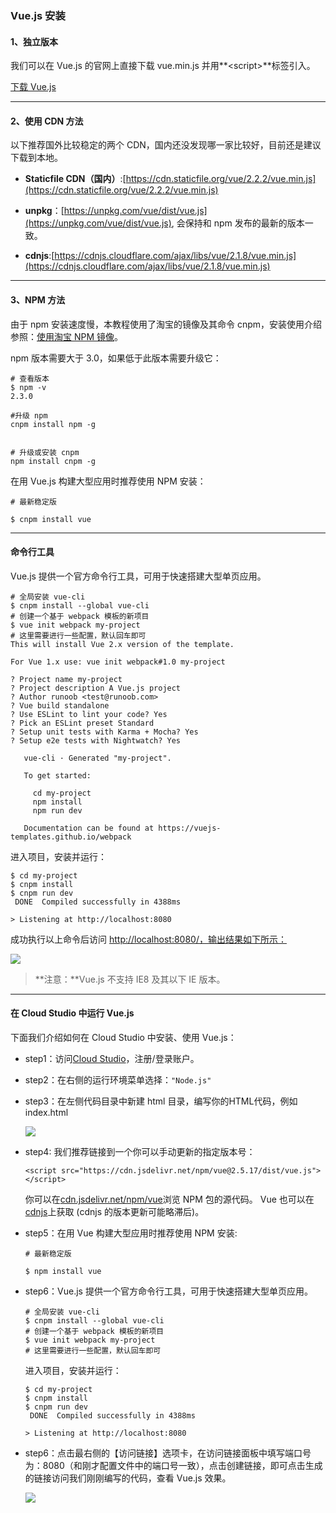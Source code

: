 ### Vue.js 安装

#### 1、独立版本

我们可以在 Vue.js 的官网上直接下载 vue.min.js 并用**&lt;script&gt;**标签引入。

[下载 Vue.js](http://vuejs.org/js/vue.min.js)

---

#### 2、使用 CDN 方法

以下推荐国外比较稳定的两个 CDN，国内还没发现哪一家比较好，目前还是建议下载到本地。

* **Staticfile CDN（国内）**:[https://cdn.staticfile.org/vue/2.2.2/vue.min.js](https://cdn.staticfile.org/vue/2.2.2/vue.min.js)

* **unpkg**：[https://unpkg.com/vue/dist/vue.js](https://unpkg.com/vue/dist/vue.js), 会保持和 npm 发布的最新的版本一致。

* **cdnjs**:[https://cdnjs.cloudflare.com/ajax/libs/vue/2.1.8/vue.min.js](https://cdnjs.cloudflare.com/ajax/libs/vue/2.1.8/vue.min.js)

---

#### 3、NPM 方法

由于 npm 安装速度慢，本教程使用了淘宝的镜像及其命令 cnpm，安装使用介绍参照：[使用淘宝 NPM 镜像](http://www.runoob.com/nodejs/nodejs-npm.html#taobaonpm)。

npm 版本需要大于 3.0，如果低于此版本需要升级它：

```
# 查看版本
$ npm -v
2.3.0

#升级 npm
cnpm install npm -g


# 升级或安装 cnpm
npm install cnpm -g
```

在用 Vue.js 构建大型应用时推荐使用 NPM 安装：

```
# 最新稳定版

$ cnpm install vue
```

---

#### 命令行工具

Vue.js 提供一个官方命令行工具，可用于快速搭建大型单页应用。

```
# 全局安装 vue-cli
$ cnpm install --global vue-cli
# 创建一个基于 webpack 模板的新项目
$ vue init webpack my-project
# 这里需要进行一些配置，默认回车即可
This will install Vue 2.x version of the template.

For Vue 1.x use: vue init webpack#1.0 my-project

? Project name my-project
? Project description A Vue.js project
? Author runoob <test@runoob.com>
? Vue build standalone
? Use ESLint to lint your code? Yes
? Pick an ESLint preset Standard
? Setup unit tests with Karma + Mocha? Yes
? Setup e2e tests with Nightwatch? Yes

   vue-cli · Generated "my-project".

   To get started:

     cd my-project
     npm install
     npm run dev

   Documentation can be found at https://vuejs-templates.github.io/webpack
```

进入项目，安装并运行：

```
$ cd my-project
$ cnpm install
$ cnpm run dev
 DONE  Compiled successfully in 4388ms

> Listening at http://localhost:8080
```

成功执行以上命令后访问 [http://localhost:8080/，输出结果如下所示：](http://localhost:8080/，输出结果如下所示：)

![](http://www.runoob.com/wp-content/uploads/2017/01/56219E04-D156-43EC-AC59-BFE7E38A62C3.jpg)

> **注意：**Vue.js 不支持 IE8 及其以下 IE 版本。

---

#### 在 Cloud Studio 中运行 Vue.js

下面我们介绍如何在 Cloud Studio 中安装、使用 Vue.js：

* step1：访问[Cloud Studio](https://studio.coding.net/)，注册/登录账户。

* step2：在右侧的运行环境菜单选择：`"Node.js"`

* step3：在左侧代码目录中新建 html 目录，编写你的HTML代码，例如 index.html

  ![](https://dn-coding-net-production-pp.qbox.me/212a55fb-94b6-4e66-b410-35863605d7a4.jpg)

* step4: 我们推荐链接到一个你可以手动更新的指定版本号：

  ```
  <script src="https://cdn.jsdelivr.net/npm/vue@2.5.17/dist/vue.js"></script>
  ```

  你可以在[cdn.jsdelivr.net/npm/vue](https://cdn.jsdelivr.net/npm/vue/)浏览 NPM 包的源代码。 Vue 也可以在[cdnjs](https://cdnjs.cloudflare.com/ajax/libs/vue/2.5.17/vue.js)上获取 \(cdnjs 的版本更新可能略滞后\)。

* step5：在用 Vue 构建大型应用时推荐使用 NPM 安装:

  ```
  # 最新稳定版

  $ npm install vue
  ```

* step6：Vue.js 提供一个官方命令行工具，可用于快速搭建大型单页应用。

  ```
  # 全局安装 vue-cli
  $ cnpm install --global vue-cli
  # 创建一个基于 webpack 模板的新项目
  $ vue init webpack my-project
  # 这里需要进行一些配置，默认回车即可
  ```

  进入项目，安装并运行：

  ```
  $ cd my-project
  $ cnpm install
  $ cnpm run dev
   DONE  Compiled successfully in 4388ms

  > Listening at http://localhost:8080
  ```

* step6：点击最右侧的【访问链接】选项卡，在访问链接面板中填写端口号为：8080（和刚才配置文件中的端口号一致），点击创建链接，即可点击生成的链接访问我们刚刚编写的代码，查看 Vue.js 效果。

  ![](http://www.runoob.com/wp-content/uploads/2017/01/56219E04-D156-43EC-AC59-BFE7E38A62C3.jpg)



